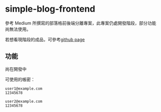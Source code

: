 # simple-blog-frontend

參考 Medium 所撰寫的部落格前後端分離專案，此專案仍處開發階段，部分功能尚無法使用。

若想看現階段的成品，可參考[github page](https://easonlin0716.github.io/simple-blog-frontend/#/users/1)

## 功能

尚在開發中

可使用的帳密：

```
user1@example.com
12345678

user2@example.com
12345678
```
